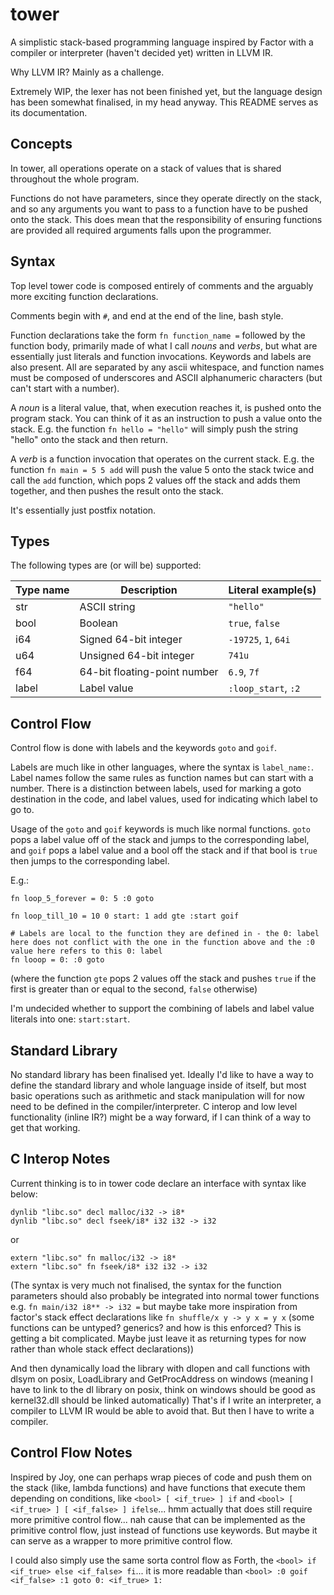 # tower

A simplistic stack-based programming language inspired by Factor with a compiler or interpreter (haven't decided yet) written in LLVM IR.

Why LLVM IR? Mainly as a challenge.

Extremely WIP, the lexer has not been finished yet, but the language design has been somewhat finalised, in my head anyway. This README serves as its documentation.

## Concepts

In tower, all operations operate on a stack of values that is shared throughout the whole program.

Functions do not have parameters, since they operate directly on the stack, and so any arguments you want to pass to a function have to be pushed onto the stack.
This does mean that the responsibility of ensuring functions are provided all required arguments falls upon the programmer.

## Syntax

Top level tower code is composed entirely of comments and the arguably more exciting function declarations.

Comments begin with `#`, and end at the end of the line, bash style.

Function declarations take the form `fn function_name =` followed by the function body, primarily made of what I call *nouns* and *verbs*, but what are essentially just literals and function invocations. Keywords and labels are also present.
All are separated by any ascii whitespace, and function names must be composed of underscores and ASCII alphanumeric characters (but can't start with a number).

A *noun* is a literal value, that, when execution reaches it, is pushed onto the program stack. You can think of it as an instruction to push a value onto the stack. E.g. the function `fn hello = "hello"` will simply push the string "hello" onto the stack and then return.

A *verb* is a function invocation that operates on the current stack. E.g. the function `fn main = 5 5 add` will push the value 5 onto the stack twice and call the `add` function, which pops 2 values off the stack and adds them together, and then pushes the result onto the stack.

It's essentially just postfix notation.

## Types

The following types are (or will be) supported:

| Type name | Description                  | Literal example(s)   |
| --------- | -----------------------      | -------------------- |
| str       | ASCII string                 | `"hello"`            |
| bool      | Boolean                      | `true`, `false`      |
| i64       | Signed 64-bit integer        | `-19725`, `1`, `64i` |
| u64       | Unsigned 64-bit integer      | `741u`               |
| f64       | 64-bit floating-point number | `6.9`, `7f`          |
| label     | Label value                  | `:loop_start`, `:2`  |

## Control Flow

Control flow is done with labels and the keywords `goto` and `goif`.

Labels are much like in other languages, where the syntax is `label_name:`. Label names follow the same rules as function names but can start with a number.
There is a distinction between labels, used for marking a goto destination in the code, and label values, used for indicating which label to go to.

Usage of the `goto` and `goif` keywords is much like normal functions. `goto` pops a label value off of the stack and jumps to the corresponding label, and `goif` pops a label value and a bool off the stack and if that bool is `true` then jumps to the corresponding label.

E.g.:
```
fn loop_5_forever = 0: 5 :0 goto

fn loop_till_10 = 10 0 start: 1 add gte :start goif

# Labels are local to the function they are defined in - the 0: label here does not conflict with the one in the function above and the :0 value here refers to this 0: label
fn looop = 0: :0 goto
```
(where the function `gte` pops 2 values off the stack and pushes `true` if the first is greater than or equal to the second, `false` otherwise)

I'm undecided whether to support the combining of labels and label value literals into one: `start:start`.

## Standard Library

No standard library has been finalised yet. Ideally I'd like to have a way to define the standard library and whole language inside of itself, but most basic operations such as arithmetic and stack manipulation will for now need to be defined in the compiler/interpreter. C interop and low level functionality (inline IR?) might be a way forward, if I can think of a way to get that working.

## C Interop Notes

Current thinking is to in tower code declare an interface with syntax like below:

```
dynlib "libc.so" decl malloc/i32 -> i8*
dynlib "libc.so" decl fseek/i8* i32 i32 -> i32
```
or
```
extern "libc.so" fn malloc/i32 -> i8*
extern "libc.so" fn fseek/i8* i32 i32 -> i32
```

(The syntax is very much not finalised, the syntax for the function parameters should also probably be integrated into normal tower functions e.g. `fn main/i32 i8** -> i32 =` but maybe take more inspiration from factor's stack effect declarations like `fn shuffle/x y -> y x = y x` (some functions can be untyped? generics? and how is this enforced? This is getting a bit complicated. Maybe just leave it as returning types for now rather than whole stack effect declarations))

And then dynamically load the library with dlopen and call functions with dlsym on posix, LoadLibrary and GetProcAddress on windows (meaning I have to link to the dl library on posix, think on windows should be good as kernel32.dll should be linked automatically) That's if I write an interpreter, a compiler to LLVM IR would be able to avoid that. But then I have to write a compiler.

## Control Flow Notes

Inspired by Joy, one can perhaps wrap pieces of code and push them on the stack (like, lambda functions) and have functions that execute them depending on conditions, like `<bool> [ <if_true> ] if` and `<bool> [ <if_true> ] [ <if_false> ] ifelse`... hmm actually that does still require more primitive control flow... nah cause that can be implemented as the primitive control flow, just instead of functions use keywords. But maybe it can serve as a wrapper to more primitive control flow.

I could also simply use the same sorta control flow as Forth, the `<bool> if <if_true> else <if_false> fi`... it is more readable than `<bool> :0 goif <if_false> :1 goto 0: <if_true> 1:`
